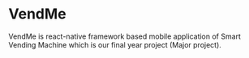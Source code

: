 # VendMe
VendMe is react-native framework based mobile application of Smart Vending Machine which is our final year project (Major project).
